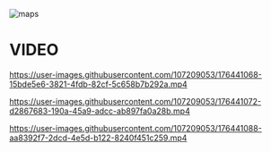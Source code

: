  ![maps](https://user-images.githubusercontent.com/107209053/176407933-4b519d56-cf57-4ea6-ac0b-ebafd7bb71e9.png)

# VIDEO

https://user-images.githubusercontent.com/107209053/176441068-15bde5e6-3821-4fdb-82cf-5c658b7b292a.mp4

https://user-images.githubusercontent.com/107209053/176441072-d2867683-190a-45a9-adcc-ab897fa0a28b.mp4

https://user-images.githubusercontent.com/107209053/176441088-aa8392f7-2dcd-4e5d-b122-8240f451c259.mp4

